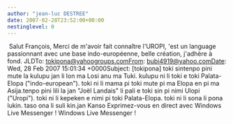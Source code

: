 ```yaml
---
author: "jean-luc DESTREE"
date: 2007-02-28T23:52:00+00:00
nestinglevel: 0
---
```

 Salut François, Merci de m'avoir fait connaître l'UROPI, 'est un language passionnant avec une base indo-européenne, belle création, j'adhère à fond. JLDTo: [tokipona@yahoogroups.comFrom](mailto://tokipona@yahoogroups.comFrom): [bubi4919@yahoo.comDate](mailto://bubi4919@yahoo.comDate): Wed, 28 Feb 2007 15:01:34 +0000Subject: \[tokipona\] toki sintenpo pini mute la kulupu jan li lon ma Losi anu ma Tuki. kulupu ni li toki e toki Palata-Elopa ("indo-european"). toki ni li mama pi toki mute pi ma Elopa en pi ma Asija.tenpo pini lili la jan "Joël Landais" li pali e toki sin pi nimi Ulopi ("Uropi"). toki ni li kepeken e nimi pi toki Palata-Elopa. toki ni li sona li pona lukin. taso ona li suli kin.jan Kanso Exprimez-vous en direct avec Windows Live Messenger ! Windows Live Messenger !